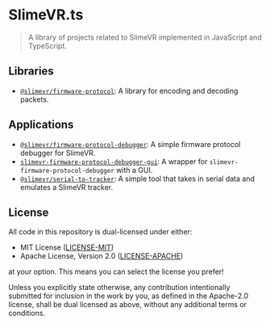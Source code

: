 # SlimeVR.ts

> A library of projects related to SlimeVR implemented in JavaScript and TypeScript.

## Libraries

- [`@slimevr/firmware-protocol`](packages/firmware-protocol): A library for encoding and decoding packets.

## Applications

- [`@slimevr/firmware-protocol-debugger`](apps/firmware-protocol-debugger): A simple firmware protocol debugger for SlimeVR.
- [`slimevr-firmware-protocol-debugger-gui`](apps/firmware-protocol-debugger-gui): A wrapper for `slimevr-firmware-protocol-debugger` with a GUI.
- [`@slimevr/serial-to-tracker`](apps/serial-to-tracker): A simple tool that takes in serial data and emulates a SlimeVR tracker.

## License

All code in this repository is dual-licensed under either:

- MIT License ([LICENSE-MIT](LICENSE-MIT))
- Apache License, Version 2.0 ([LICENSE-APACHE](LICENSE-APACHE))

at your option. This means you can select the license you prefer!

Unless you explicitly state otherwise, any contribution intentionally submitted for inclusion in the work by you, as defined in the Apache-2.0 license, shall be dual licensed as above, without any additional terms or conditions.
